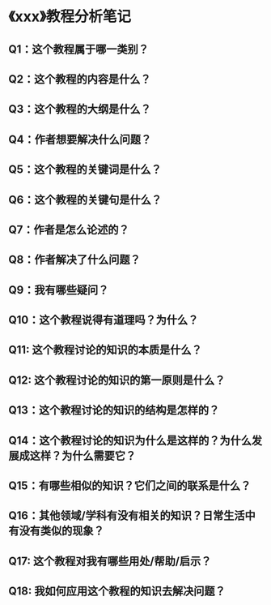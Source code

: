 # 《xxx》教程分析笔记

## Q1：这个教程属于哪一类别？

## Q2：这个教程的内容是什么？

## Q3：这个教程的大纲是什么？

## Q4：作者想要解决什么问题？

## Q5：这个教程的关键词是什么？

## Q6：这个教程的关键句是什么？

## Q7：作者是怎么论述的？

## Q8：作者解决了什么问题？

## Q9：我有哪些疑问？

## Q10：这个教程说得有道理吗？为什么？

## Q11: 这个教程讨论的知识的本质是什么？

## Q12: 这个教程讨论的知识的第一原则是什么？

## Q13：这个教程讨论的知识的结构是怎样的？

## Q14：这个教程讨论的知识为什么是这样的？为什么发展成这样？为什么需要它？

## Q15：有哪些相似的知识？它们之间的联系是什么？

## Q16：其他领域/学科有没有相关的知识？日常生活中有没有类似的现象？

## Q17: 这个教程对我有哪些用处/帮助/启示？

## Q18: 我如何应用这个教程的知识去解决问题？

